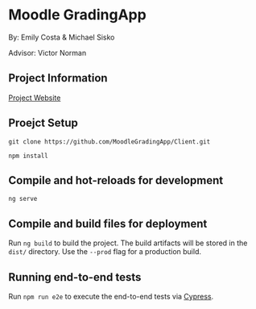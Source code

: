# Moodle GradingApp
By: Emily Costa & Michael Sisko

Advisor: Victor Norman

## Project Information
[Project Website](https://moodlegradingapp.github.io/)

## Proejct Setup
```
git clone https://github.com/MoodleGradingApp/Client.git
```
```
npm install
```

## Compile and hot-reloads for development
```
ng serve
```

## Compile and build files for deployment

Run `ng build` to build the project. The build artifacts will be stored in the `dist/` directory. Use the `--prod` flag for a production build.

## Running end-to-end tests

Run `npm run e2e` to execute the end-to-end tests via [Cypress](https://www.cypress.io/).

